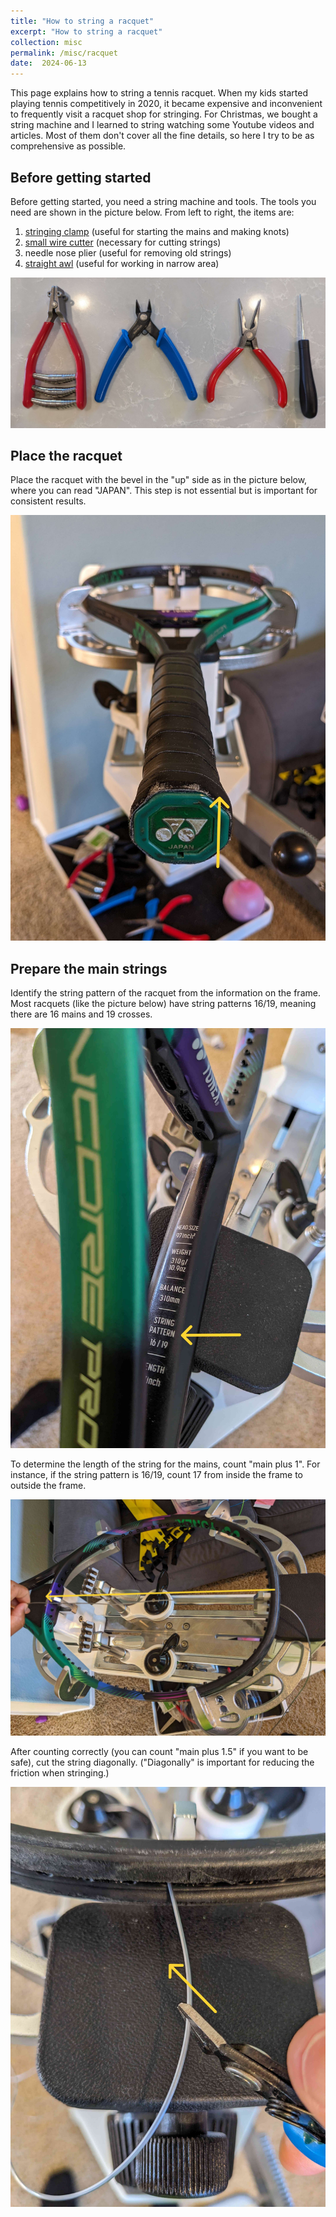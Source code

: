 ```yaml
---
title: "How to string a racquet"
excerpt: "How to string a racquet"
collection: misc
permalink: /misc/racquet
date:  2024-06-13
---
```


This page explains how to string a tennis racquet. When my kids started playing tennis competitively in 2020, it became expensive and inconvenient to frequently visit a racquet shop for stringing. For Christmas, we bought a string machine and I learned to string watching some Youtube videos and articles. Most of them don't cover all the fine details, so here I try to be as comprehensive as possible.

## Before getting started

Before getting started, you need a string machine and tools. The tools you need are shown in the picture below. From left to right, the items are:

1. [stringing clamp](https://www.amazon.com/gp/product/B002N1SM3Q/) (useful for starting the mains and making knots)
1. [small wire cutter](https://www.amazon.com/gp/product/B09SL2TCH7/) (necessary for cutting strings)
1. needle nose plier (useful for removing old strings)
1. [straight awl](https://www.amazon.com/Lixada-Racquet-Stringing-Straight-Badminton/dp/B07J5T9M57/) (useful for working in narrow area)

![Tools for stringing](/assets/images/string_tools.jpg)

## Place the racquet

Place the racquet with the bevel in the "up" side as in the picture below, where you can read "JAPAN". This step is not essential but is important for consistent results.

![Bevel](/assets/images/string_bevel.jpg)

## Prepare the main strings

Identify the string pattern of the racquet from the information on the frame. Most racquets (like the picture below) have string patterns 16/19, meaning there are 16 mains and 19 crosses.

![String pattern](/assets/images/string_pattern.jpg)

To determine the length of the string for the mains, count "main plus 1". For instance, if the string pattern is 16/19, count 17 from inside the frame to outside the frame.

![Counting mains](/assets/images/string_main_count.jpg)

After counting correctly (you can count "main plus 1.5" if you want to be safe), cut the string diagonally. ("Diagonally" is important for reducing the friction when stringing.)

![Cutting strings](/assets/images/string_cut.jpg)


